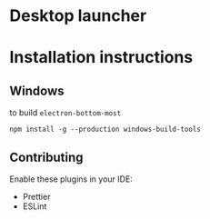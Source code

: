# Desktop launcher

# Installation instructions

## Windows

to build `electron-bottom-most`

```shell
npm install -g --production windows-build-tools
```

## Contributing

Enable these plugins in your IDE:

- Prettier
- ESLint
